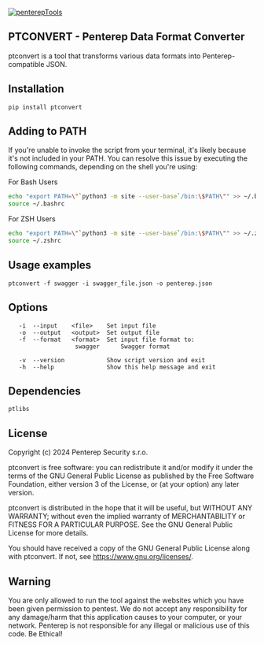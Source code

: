 [![penterepTools](https://www.penterep.com/external/penterepToolsLogo.png)](https://www.penterep.com/)


## PTCONVERT - Penterep Data Format Converter

ptconvert is a tool that transforms various data formats into Penterep-compatible JSON.

## Installation

```
pip install ptconvert
```

## Adding to PATH
If you're unable to invoke the script from your terminal, it's likely because it's not included in your PATH. You can resolve this issue by executing the following commands, depending on the shell you're using:

For Bash Users
```bash
echo "export PATH=\"`python3 -m site --user-base`/bin:\$PATH\"" >> ~/.bashrc
source ~/.bashrc
```

For ZSH Users
```bash
echo "export PATH=\"`python3 -m site --user-base`/bin:\$PATH\"" >> ~/.zshrc
source ~/.zshrc
```

## Usage examples
```
ptconvert -f swagger -i swagger_file.json -o penterep.json
```

## Options
```
   -i  --input    <file>    Set input file
   -o  --output   <output>  Set output file
   -f  --format   <format>  Set input file format to:
                   swagger      Swagger format

   -v  --version            Show script version and exit
   -h  --help               Show this help message and exit
```

## Dependencies
```
ptlibs
```

## License

Copyright (c) 2024 Penterep Security s.r.o.

ptconvert is free software: you can redistribute it and/or modify
it under the terms of the GNU General Public License as published by
the Free Software Foundation, either version 3 of the License, or
(at your option) any later version.

ptconvert is distributed in the hope that it will be useful,
but WITHOUT ANY WARRANTY; without even the implied warranty of
MERCHANTABILITY or FITNESS FOR A PARTICULAR PURPOSE.  See the
GNU General Public License for more details.

You should have received a copy of the GNU General Public License
along with ptconvert.  If not, see <https://www.gnu.org/licenses/>.

## Warning

You are only allowed to run the tool against the websites which
you have been given permission to pentest. We do not accept any
responsibility for any damage/harm that this application causes to your
computer, or your network. Penterep is not responsible for any illegal
or malicious use of this code. Be Ethical!
